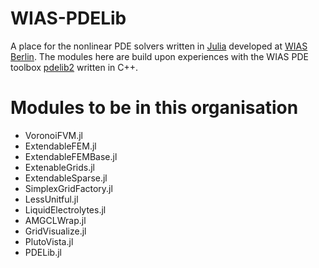 # WIAS-PDELib

A place for the nonlinear PDE solvers written in [Julia](https://julialang.org/) developed at [WIAS Berlin](https://www.wias-berlin.de/).
The modules here are build upon experiences with the WIAS PDE toolbox [pdelib2](https://www.wias-berlin.de/software/pdelib/) written in C++.

# Modules to be in this organisation

- VoronoiFVM.jl
- ExtendableFEM.jl
- ExtendableFEMBase.jl
- ExtenableGrids.jl
- ExtendableSparse.jl
- SimplexGridFactory.jl
- LessUnitful.jl
- LiquidElectrolytes.jl
- AMGCLWrap.jl
- GridVisualize.jl
- PlutoVista.jl
- PDELib.jl 
